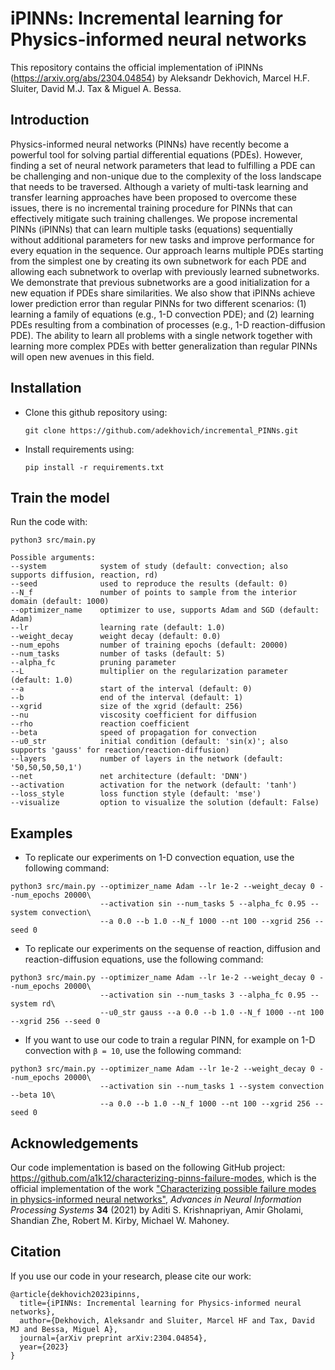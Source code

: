# iPINNs: Incremental learning for Physics-informed neural networks

This repository contains the official implementation of iPINNs (https://arxiv.org/abs/2304.04854) by Aleksandr Dekhovich, Marcel H.F. Sluiter, David M.J. Tax & Miguel A. Bessa.

## Introduction
Physics-informed neural networks (PINNs) have recently become a powerful tool for solving partial differential equations (PDEs). However, finding a set of neural network parameters that lead to fulfilling a PDE can be challenging and non-unique due to the complexity of the loss landscape that needs to be traversed. Although a variety of multi-task learning and transfer learning approaches have been proposed to overcome these issues, there is no incremental training procedure for PINNs that can effectively mitigate such training challenges. We propose incremental PINNs (iPINNs) that can learn multiple tasks (equations) sequentially without additional parameters for new tasks and improve performance for every equation in the sequence. Our approach learns multiple PDEs starting from the simplest one by creating its own subnetwork for each PDE and allowing each subnetwork to overlap with previously learned subnetworks. We demonstrate that previous subnetworks are a good initialization for a new equation if PDEs share similarities. We also show that iPINNs achieve lower prediction error than regular PINNs for two different scenarios: (1) learning a family of equations (e.g., 1-D convection PDE); and (2) learning PDEs resulting from a combination of processes (e.g., 1-D reaction-diffusion PDE). The ability to learn all problems with a single network together with learning more complex PDEs with better generalization than regular PINNs will open new avenues in this field.

## Installation

* Clone this github repository using:

      git clone https://github.com/adekhovich/incremental_PINNs.git

* Install requirements using:

      pip install -r requirements.txt
      
## Train the model

Run the code with:
```
python3 src/main.py

Possible arguments:
--system            system of study (default: convection; also supports diffusion, reaction, rd)
--seed              used to reproduce the results (default: 0)
--N_f               number of points to sample from the interior domain (default: 1000)
--optimizer_name    optimizer to use, supports Adam and SGD (default: Adam)
--lr                learning rate (default: 1.0)
--weight_decay      weight decay (default: 0.0)
--num_epohs         number of training epochs (default: 20000)
--num_tasks         number of tasks (default: 5)
--alpha_fc          pruning parameter
--L                 multiplier on the regularization parameter (default: 1.0)
--a                 start of the interval (default: 0)
--b                 end of the interval (default: 1)
--xgrid             size of the xgrid (default: 256)
--nu                viscosity coefficient for diffusion
--rho               reaction coefficient
--beta              speed of propagation for convection
--u0_str            initial condition (default: 'sin(x)'; also supports 'gauss' for reaction/reaction-diffusion)
--layers            number of layers in the network (default: '50,50,50,50,1')
--net               net architecture (default: 'DNN')
--activation        activation for the network (default: 'tanh')
--loss_style        loss function style (default: 'mse')
--visualize         option to visualize the solution (default: False)

```
      

## Examples

* To replicate our experiments on 1-D convection equation, use the following command:
```
python3 src/main.py --optimizer_name Adam --lr 1e-2 --weight_decay 0 --num_epochs 20000\
                    --activation sin --num_tasks 5 --alpha_fc 0.95 --system convection\
                    --a 0.0 --b 1.0 --N_f 1000 --nt 100 --xgrid 256 --seed 0
```

* To replicate our experiments on the sequense of reaction, diffusion and reaction-diffusion equations, use the following command:
```
python3 src/main.py --optimizer_name Adam --lr 1e-2 --weight_decay 0 --num_epochs 20000\
                    --activation sin --num_tasks 3 --alpha_fc 0.95 --system rd\
                    --u0_str gauss --a 0.0 --b 1.0 --N_f 1000 --nt 100 --xgrid 256 --seed 0
```

* If you want to use our code to train a regular PINN, for example on 1-D convection with `β = 10`, use the following command:
```
python3 src/main.py --optimizer_name Adam --lr 1e-2 --weight_decay 0 --num_epochs 20000\
                    --activation sin --num_tasks 1 --system convection --beta 10\
                    --a 0.0 --b 1.0 --N_f 1000 --nt 100 --xgrid 256 --seed 0
```
      
     
## Acknowledgements

Our code implementation is based on the following GitHub project: https://github.com/a1k12/characterizing-pinns-failure-modes, which is the official implementation of the work ["Characterizing possible failure modes in physics-informed neural networks"](https://arxiv.org/abs/2109.01050), *Advances in Neural Information Processing Systems* **34** (2021) by Aditi S. Krishnapriyan, Amir Gholami, Shandian Zhe, Robert M. Kirby, Michael W. Mahoney.
      
      
## Citation

If you use our code in your research, please cite our work:
```
@article{dekhovich2023ipinns,
  title={iPINNs: Incremental learning for Physics-informed neural networks},
  author={Dekhovich, Aleksandr and Sluiter, Marcel HF and Tax, David MJ and Bessa, Miguel A},
  journal={arXiv preprint arXiv:2304.04854},
  year={2023}
}
```     
      
      
